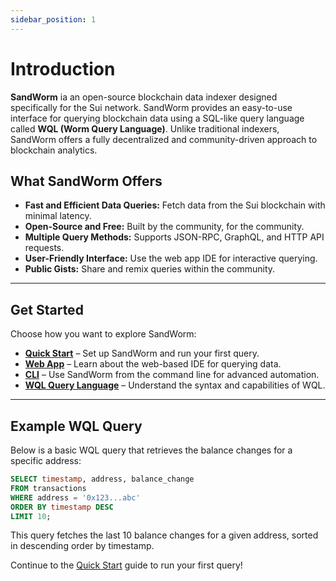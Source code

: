 ```yaml
---
sidebar_position: 1
---
```


# Introduction

**SandWorm** ia an open-source blockchain data indexer designed specifically for the Sui network. SandWorm provides an easy-to-use interface for querying blockchain data using a SQL-like query language called **WQL (Worm Query Language)**. Unlike traditional indexers, SandWorm offers a fully decentralized and community-driven approach to blockchain analytics.

## What SandWorm Offers

- **Fast and Efficient Data Queries:** Fetch data from the Sui blockchain with minimal latency.
- **Open-Source and Free:** Built by the community, for the community.
- **Multiple Query Methods:** Supports JSON-RPC, GraphQL, and HTTP API requests.
- **User-Friendly Interface:** Use the web app IDE for interactive querying.
- **Public Gists:** Share and remix queries within the community.

---

## **Get Started**

Choose how you want to explore SandWorm:

- **[Quick Start](/docs/quick-start)** – Set up SandWorm and run your first query.
- **[Web App](/docs/web-app)** – Learn about the web-based IDE for querying data.
- **[CLI](/docs/cli)** – Use SandWorm from the command line for advanced automation.
- **[WQL Query Language](/docs/wql-query)** – Understand the syntax and capabilities of WQL.

---

## **Example WQL Query**

Below is a basic WQL query that retrieves the balance changes for a specific address:

```sql
SELECT timestamp, address, balance_change
FROM transactions
WHERE address = '0x123...abc'
ORDER BY timestamp DESC
LIMIT 10;
```

This query fetches the last 10 balance changes for a given address, sorted in descending order by timestamp.

Continue to the [Quick Start](/docs/quick-start) guide to run your first query!
